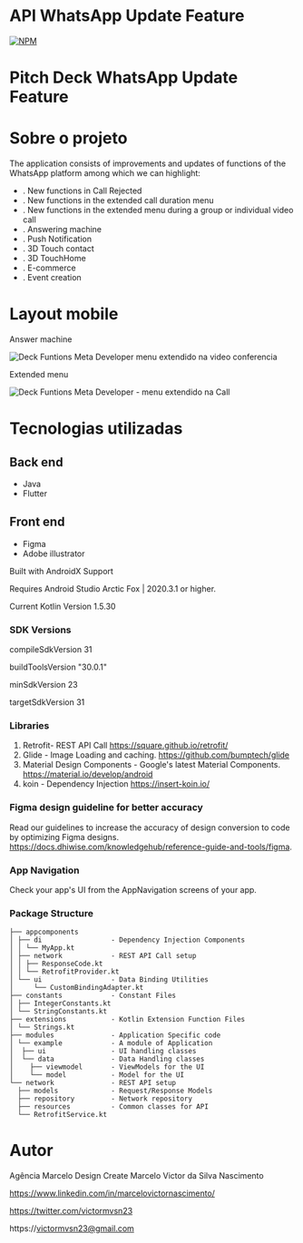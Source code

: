 # API WhatsApp Update Feature


[![NPM](https://img.shields.io/npm/l/react)](https://github.com/MarceloDesignCreate/application15-v1.0.1/blob/master/license)

#  Pitch Deck WhatsApp Update Feature


# Sobre o projeto

The application consists of improvements and updates of functions of the WhatsApp platform
among which we can highlight:

- . New functions in Call Rejected
- . New functions in the extended call duration menu
- . New functions in the extended menu during a group or individual video call
- . Answering machine
- . Push Notification
- . 3D Touch contact
- . 3D TouchHome
- . E-commerce
- . Event creation



# Layout  mobile

Answer machine

![Deck Funtions Meta Developer menu extendido na video conferencia](https://user-images.githubusercontent.com/11893173/229387878-86606cf7-54c8-4071-892f-1d8383ebde98.png)


Extended  menu

![Deck Funtions Meta Developer - menu extendido na  Call](https://user-images.githubusercontent.com/11893173/229388682-b4655a8a-410f-4d40-86af-1c92a7295276.png)


# Tecnologias utilizadas

## Back end
- Java
- Flutter

## Front end
- Figma
- Adobe illustrator

Built with AndroidX Support

Requires Android Studio Arctic Fox | 2020.3.1 or higher.

Current Kotlin Version 1.5.30


### SDK Versions

compileSdkVersion 31

buildToolsVersion "30.0.1"

minSdkVersion 23

targetSdkVersion 31


### Libraries

1. Retrofit- REST API Call
https://square.github.io/retrofit/
2. Glide - Image Loading and caching.
https://github.com/bumptech/glide
3. Material Design Components - Google's latest Material Components.
https://material.io/develop/android
4. koin - Dependency Injection
https://insert-koin.io/

### Figma design guideline for better accuracy

Read our guidelines to increase the accuracy of design conversion to code by optimizing Figma designs. 
https://docs.dhiwise.com/knowledgehub/reference-guide-and-tools/figma.

### App Navigation

Check your app\'s UI from the AppNavigation screens of your app.

### Package Structure


```
├── appcomponents       
│ ├── di                 - Dependency Injection Components 
│ │ └── MyApp.kt
│ ├── network            - REST API Call setup
│ │ ├── ResponseCode.kt
│ │ └── RetrofitProvider.kt
│ └── ui                 - Data Binding Utilities
│     └── CustomBindingAdapter.kt
├── constants            - Constant Files
│ ├── IntegerConstants.kt
│ └── StringConstants.kt
├── extensions           - Kotlin Extension Function Files
│ └── Strings.kt
├── modules              - Application Specific code
│ └── example            - A module of Application 
│  ├── ui                - UI handling classes
│  └── data              - Data Handling classes
│    ├── viewmodel       - ViewModels for the UI
│    └── model           - Model for the UI
└── network              - REST API setup
  ├── models             - Request/Response Models
  ├── repository         - Network repository
  ├── resources          - Common classes for API
  └── RetrofitService.kt
```


# Autor

Agência Marcelo Design Create
Marcelo Victor da Silva Nascimento

https://www.linkedin.com/in/marcelovictornascimento/

https://twitter.com/victormvsn23

https://victormvsn23@gmail.com
